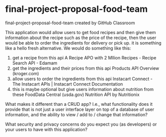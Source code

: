 # final-project-proposal-food-team
final-project-proposal-food-team created by GitHub Classroom

This application would allow users to get food recipes and then give them information about the recipe such as the price of the recipe, then the user would be able to order the ingredients for delivery or pick up. it is something like a hello fresh alternative. 
We would do something like this:
1. get a recipe from this api A Recipe APO with 2 Mllion Recipes - Recipe Search API - Edamam
2. get the ingredients and their prices from this api Products API Overview (kroger.com)
3. allow users to order the ingredients from this api Instacart Connect - The Instacart APIs | Instacart Connect Documentation
4. this is maybe optional but give users information about nutrition from these FoodData Central (usda.gov) Nutrition API by Nutritionix

What makes it different than a CRUD app? I.e., what functionality does it provide that is not just a user interface layer on top of a database of user information, and the ability to view / add to / change that information?

What security and privacy concerns do you expect you (as developers) or your users to have with this application?

